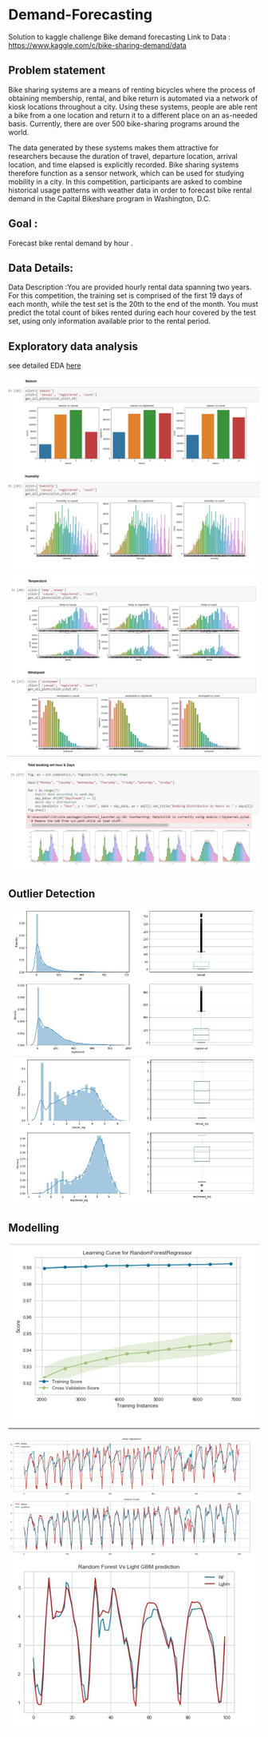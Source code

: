 # Demand-Forecasting
Solution to kaggle challenge Bike demand forecasting
Link to Data : <a href="https://www.kaggle.com/c/bike-sharing-demand/data">https://www.kaggle.com/c/bike-sharing-demand/data</a>

## Problem statement 
Bike sharing systems are a means of renting bicycles where the process of obtaining membership, rental, and bike return is automated via a network of kiosk locations throughout a city. Using these systems, people are able rent a bike from a one location and return it to a different place on an as-needed basis. Currently, there are over 500 bike-sharing programs around the world.

The data generated by these systems makes them attractive for researchers because the duration of travel, departure location, arrival location, and time elapsed is explicitly recorded. Bike sharing systems therefore function as a sensor network, which can be used for studying mobility in a city. In this competition, participants are asked to combine historical usage patterns with weather data in order to forecast bike rental demand in the Capital Bikeshare program in Washington, D.C.


## Goal :
Forecast bike rental demand by hour  . 

## Data Details:

Data Description :You are provided hourly rental data spanning two years. For this competition, the training set is comprised of the first 19 days of each month, while the test set is the 20th to the end of the month. You must predict the total count of bikes rented during each hour covered by the test set, using only information available prior to the rental period.

## Exploratory data analysis
see detailed EDA <a href="https://nbviewer.jupyter.org/github/richakbee/Demand-Forecasting/blob/main/Demand%20Forecasting.ipynb">here</a>


<img src="https://github.com/richakbee/Demand-Forecasting/blob/main/images/season%20%26%20humidity.jpg"/>

<img src="https://github.com/richakbee/Demand-Forecasting/blob/main/images/temp%26%20wind%20speed.jpg"/>

<img src="https://github.com/richakbee/Demand-Forecasting/blob/main/images/hourlybook.jpg"/>

## Outlier Detection

<img src="https://github.com/richakbee/Demand-Forecasting/blob/main/images/out2.jpg"/> <img src="https://github.com/richakbee/Demand-Forecasting/blob/main/images/out1.jpg"/>

## Modelling

<img src="https://github.com/richakbee/Demand-Forecasting/blob/main/images/learning%20curve.jpg"/>

<hr>

<img src="https://github.com/richakbee/Demand-Forecasting/blob/main/images/model%20comp.jpg"/>

<img src="https://github.com/richakbee/Demand-Forecasting/blob/main/images/rfvslgbm.jpg"/>



